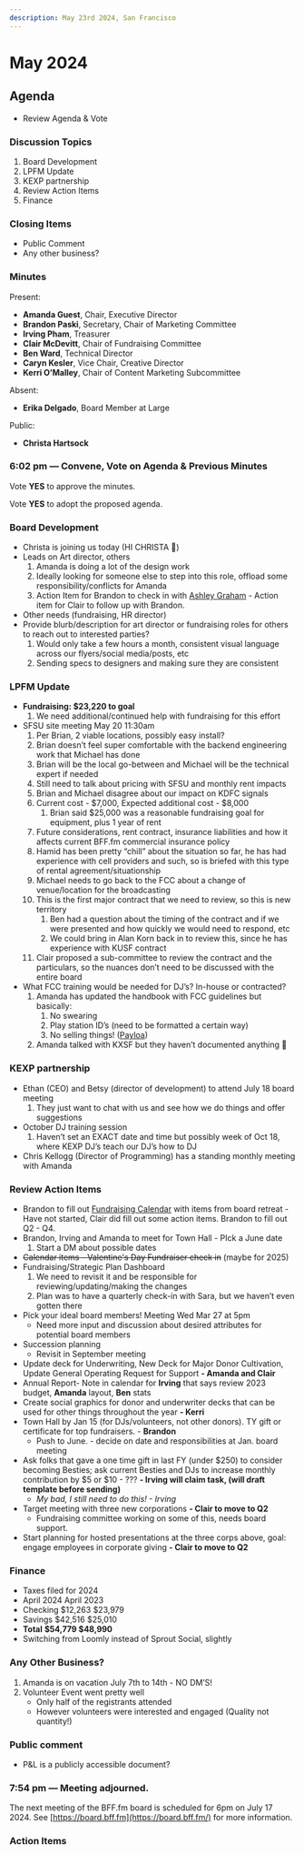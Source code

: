 ```yaml
---
description: May 23rd 2024, San Francisco
---
```


# May 2024

## Agenda <a href="#isq2qnxilcuv" id="isq2qnxilcuv"></a>

* Review Agenda & Vote

### Discussion Topics <a href="#gh90gq7a3ij6" id="gh90gq7a3ij6"></a>

1. Board Development
2. LPFM Update
3. KEXP partnership
4. Review Action Items
5. Finance

### Closing Items <a href="#m2d59stcwc8p" id="m2d59stcwc8p"></a>

* Public Comment
* Any other business?

### Minutes <a href="#zdlkpcfvvx1" id="zdlkpcfvvx1"></a>

Present:

* **Amanda Guest**, Chair, Executive Director
* **Brandon Paski**, Secretary, Chair of Marketing Committee
* **Irving Pham**, Treasurer
* **Clair McDevitt**, Chair of Fundraising Committee
* **Ben Ward**, Technical Director
* **Caryn Kesler**, Vice Chair, Creative Director
* **Kerri O’Malley**, Chair of Content Marketing Subcommittee

Absent:

* **Erika Delgado**, Board Member at Large

Public:

* **Christa Hartsock**

### 6:02 pm — Convene, Vote on Agenda & Previous Minutes <a href="#byvicgateta6" id="byvicgateta6"></a>

Vote **YES** to approve the minutes.

Vote **YES** to adopt the proposed agenda.

### Board Development

* Christa is joining us today (HI CHRISTA 👋)
* Leads on Art director, others
  1. Amanda is doing a lot of the design work
  2. Ideally looking for someone else to step into this role, offload some responsibility/conflicts for Amanda
  3. Action Item for Brandon to check in with [Ashley Graham](https://www.kqed.org/news/11966749/meet-the-woman-behind-the-fillmores-famous-posters) - Action item for Clair to follow up with Brandon.
* Other needs (fundraising, HR director)
* Provide blurb/description for art director or fundraising roles for others to reach out to interested parties?
  1. Would only take a few hours a month, consistent visual language across our flyers/social media/posts, etc
  2. Sending specs to designers and making sure they are consistent

### LPFM Update

* **Fundraising: $23,220 to goal**
  1. We need additional/continued help with fundraising for this effort
* SFSU site meeting May 20 11:30am
  1. Per Brian, 2 viable locations, possibly easy install?
  2. Brian doesn’t feel super comfortable with the backend engineering work that Michael has done
  3. Brian will be the local go-between and Michael will be the technical expert if needed
  4. Still need to talk about pricing with SFSU and monthly rent impacts
  5. Brian and Michael disagree about our impact on KDFC signals
  6. Current cost - $7,000, Expected additional cost - $8,000
     1. Brian said $25,000 was a reasonable fundraising goal for equipment, plus 1 year of rent
  7. Future considerations, rent contract, insurance liabilities and how it affects current BFF.fm commercial insurance policy
  8. Hamid has been pretty “chill” about the situation so far, he has had experience with cell providers and such, so is briefed with this type of rental agreement/situationship
  9. Michael needs to go back to the FCC about a change of venue/location for the broadcasting
  10. This is the first major contract that we need to review, so this is new territory
      1. Ben had a question about the timing of the contract and if we were presented and how quickly we would need to respond, etc
      2. We could bring in Alan Korn back in to review this, since he has experience with KUSF contract
  11. Clair proposed a sub-committee to review the contract and the particulars, so the nuances don’t need to be discussed with the entire board
* What FCC training would be needed for DJ’s? In-house or contracted?
  1. Amanda has updated the handbook with FCC guidelines but basically:
     1. No swearing
     2. Play station ID’s (need to be formatted a certain way)
     3. No selling things! ([Payloa](https://www.fcc.gov/sites/default/files/payola-rules.pdf))
  2. Amanda talked with KXSF but they haven’t documented anything 🤷

### KEXP partnership

* Ethan (CEO) and Betsy (director of development) to attend July 18 board meeting
  1. They just want to chat with us and see how we do things and offer suggestions
* October DJ training session
  1. Haven’t set an EXACT date and time but possibly week of Oct 18, where KEXP DJ’s teach our DJ’s how to DJ
* Chris Kellogg (Director of Programming) has a standing monthly meeting with Amanda

### Review Action Items

* Brandon to fill out [Fundraising Calendar](https://docs.google.com/spreadsheets/d/1OZI6nu1juLKetn1abWnRMGdM8_6Fehbi/edit#gid=2036750973) with items from board retreat - Have not started, Clair did fill out some action items. Brandon to fill out Q2 - Q4.
* Brandon, Irving and Amanda to meet for Town Hall - PIck a June date
  1. Start a DM about possible dates
* ~~Calendar items - Valentine's Day Fundraiser check in~~ (maybe for 2025)
* Fundraising/Strategic Plan Dashboard
  1. We need to revisit it and be responsible for reviewing/updating/making the changes
  2. Plan was to have a quarterly check-in with Sara, but we haven’t even gotten there
* Pick your ideal board members! Meeting Wed Mar 27 at 5pm
  * Need more input and discussion about desired attributes for potential board members
* Succession planning
  * Revisit in September meeting
* Update deck for Underwriting, New Deck for Major Donor Cultivation, Update General Operating Request for Support **- Amanda and Clair**
* Annual Report- Note in calendar for **Irving** that says review 2023 budget, **Amanda** layout, **Ben** stats
* Create social graphics for donor and underwriter decks that can be used for other things throughout the year **- Kerri**
* Town Hall by Jan 15 (for DJs/volunteers, not other donors). TY gift or certificate for top fundraisers. - **Brandon**
  * Push to June. - decide on date and responsibilities at Jan. board meeting
* Ask folks that gave a one time gift in last FY (under $250) to consider becoming Besties; ask current Besties and DJs to increase monthly contribution by $5 or $10 - ??? **- Irving will claim task, (will draft template before sending)**
  * _My bad, I still need to do this! - Irving_
* Target meeting with three new corporations **- Clair to move to Q2**
  * Fundraising committee working on some of this, needs board support.
* Start planning for hosted presentations at the three corps above, goal: engage employees in corporate giving **- Clair to move to Q2**

### Finance

* Taxes filed for 2024
* April 2024 April 2023
* Checking $12,263 $23,979
* Savings $42,516 $25,010
* **Total** **$54,779 $48,990**
* Switching from Loomly instead of Sprout Social, slightly

### Any Other Business?

1. Amanda is on vacation July 7th to 14th - NO DM’S!
2. Volunteer Event went pretty well
   * Only half of the registrants attended
   * However volunteers were interested and engaged (Quality not quantity!)

### Public comment

* P\&L is a publicly accessible document?

### 7:54 pm — Meeting adjourned. <a href="#id-7w4xi3b53xkb" id="id-7w4xi3b53xkb"></a>

The next meeting of the BFF.fm board is scheduled for 6pm on July 17 2024. See [https://board.bff.fm](https://board.bff.fm/) for more information.

### Action Items <a href="#rqi00b94vu98" id="rqi00b94vu98"></a>
